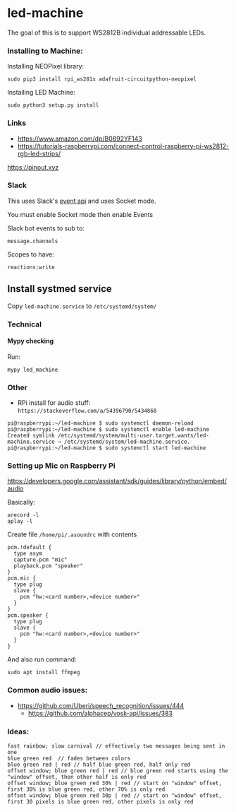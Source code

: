 # led-machine
The goal of this is to support WS2812B individual addressable LEDs.


### Installing to Machine:
Installing NEOPixel library:
```shell
sudo pip3 install rpi_ws281x adafruit-circuitpython-neopixel
```
Installing LED Machine:
```shell
sudo python3 setup.py install
```

### Links
* https://www.amazon.com/dp/B0892YF143
* https://tutorials-raspberrypi.com/connect-control-raspberry-pi-ws2812-rgb-led-strips/


https://pinout.xyz

### Slack
This uses Slack's [event api](https://api.slack.com/apis/connections/events-api#subscriptions) and uses Socket mode.

You must enable Socket mode then enable Events

Slack bot events to sub to:
```
message.channels
```

Scopes to have:
```
reactions:write
```

## Install systmed service
Copy `led-machine.service` to `/etc/systemd/system/`



### Technical

#### Mypy checking

Run:
```shell
mypy led_machine
```


### Other
* RPi install for audio stuff: `https://stackoverflow.com/a/54396790/5434860`

```shell
pi@raspberrypi:~/led-machine $ sudo systemctl daemon-reload
pi@raspberrypi:~/led-machine $ sudo systemctl enable led-machine
Created symlink /etc/systemd/system/multi-user.target.wants/led-machine.service → /etc/systemd/system/led-machine.service.
pi@raspberrypi:~/led-machine $ sudo systemctl start led-machine
```

### Setting up Mic on Raspberry Pi
https://developers.google.com/assistant/sdk/guides/library/python/embed/audio

Basically:
```shell
arecord -l
aplay -l
```
Create file `/home/pi/.asoundrc` with contents

```
pcm.!default {
  type asym
  capture.pcm "mic"
  playback.pcm "speaker"
}
pcm.mic {
  type plug
  slave {
    pcm "hw:<card number>,<device number>"
  }
}
pcm.speaker {
  type plug
  slave {
    pcm "hw:<card number>,<device number>"
  }
}
```

And also run command:
```shell
sudo apt install ffmpeg
```

### Common audio issues:
* https://github.com/Uberi/speech_recognition/issues/444
  * https://github.com/alphacep/vosk-api/issues/383



### Ideas:
```
fast rainbow; slow carnival // effectively two messages being sent in one
blue green red  // fades between colors
blue green red | red // half blue green red, half only red
offset window; blue green red | red // blue green red starts using the "window" offset, then other half is only red
offset window; blue green red 30% | red // start on "window" offset, first 30% is blue green red, other 70% is only red
offset window; blue green red 30p | red // start on "window" offset, first 30 pixels is blue green red, other pixels is only red
```
